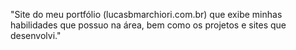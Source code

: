 "Site do meu portfólio (lucasbmarchiori.com.br) que exibe minhas habilidades que possuo na área, bem como os projetos e sites que desenvolvi." 
